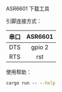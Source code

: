 ASR6601 下载工具

引脚连接方式：

| 串口 | ASR6601 |
| :--: | :-----: |
| DTS  | gpio 2  |
| RTS  |   rst   |

使用帮助：

```cmd
cargo run -- --help
```


